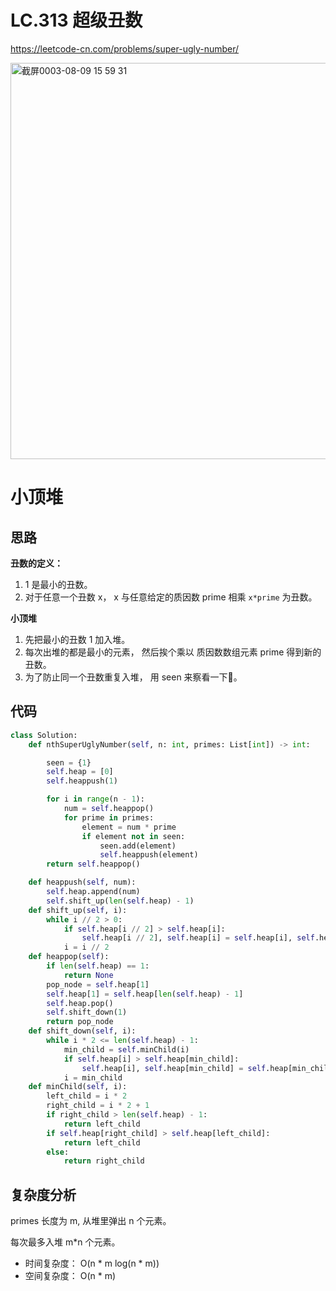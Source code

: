 LC.313 超级丑数
====
https://leetcode-cn.com/problems/super-ugly-number/

<img width="634" alt="截屏0003-08-09 15 59 31" src="https://user-images.githubusercontent.com/10908630/128670000-2b37e7ab-73e2-44f1-8ce1-7c53c4604829.png">


小顶堆
====

## 思路

**丑数的定义：**

1. 1 是最小的丑数。
2. 对于任意一个丑数 x， x 与任意给定的质因数 prime 相乘 `x*prime` 为丑数。

**小顶堆**

1. 先把最小的丑数 1 加入堆。
2. 每次出堆的都是最小的元素， 然后挨个乘以 质因数数组元素 prime 得到新的丑数。
3. 为了防止同一个丑数重复入堆， 用 seen 来察看一下👀。

## 代码 
```python
class Solution:
    def nthSuperUglyNumber(self, n: int, primes: List[int]) -> int:

        seen = {1}
        self.heap = [0]
        self.heappush(1)

        for i in range(n - 1):
            num = self.heappop()
            for prime in primes:
                element = num * prime
                if element not in seen:
                    seen.add(element)
                    self.heappush(element)
        return self.heappop()

    def heappush(self, num):
        self.heap.append(num)
        self.shift_up(len(self.heap) - 1)
    def shift_up(self, i):
        while i // 2 > 0:
            if self.heap[i // 2] > self.heap[i]:
                self.heap[i // 2], self.heap[i] = self.heap[i], self.heap[i // 2]
            i = i // 2
    def heappop(self):
        if len(self.heap) == 1:
            return None
        pop_node = self.heap[1]
        self.heap[1] = self.heap[len(self.heap) - 1]
        self.heap.pop()
        self.shift_down(1)
        return pop_node
    def shift_down(self, i):
        while i * 2 <= len(self.heap) - 1:
            min_child = self.minChild(i)
            if self.heap[i] > self.heap[min_child]:
                self.heap[i], self.heap[min_child] = self.heap[min_child], self.heap[i]
            i = min_child
    def minChild(self, i):
        left_child = i * 2
        right_child = i * 2 + 1
        if right_child > len(self.heap) - 1:
            return left_child
        if self.heap[right_child] > self.heap[left_child]:
            return left_child
        else:
            return right_child
```

## 复杂度分析
primes 长度为 m, 从堆里弹出 n 个元素。

每次最多入堆 m*n 个元素。
- 时间复杂度： O(n * m log(n * m))
- 空间复杂度： O(n * m)
